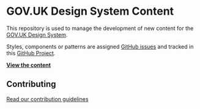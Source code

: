 # GOV.UK Design System Content

This repository is used to manage the development of new content for the [GOV.UK Design System](https://github.com/alphagov/govuk-design-system).

Styles, components or patterns are assigned [GitHub issues](https://github.com/alphagov/govuk-design-system-backlog/issues) and tracked in this [GitHub Project](https://github.com/alphagov/govuk-design-system-backlog-prototype/projects/3).

**[View the content](https://github.com/alphagov/govuk-design-system-backlog-prototype/projects/3)**


## Contributing

[Read our contribution guidelines](CONTRIBUTING.md)
